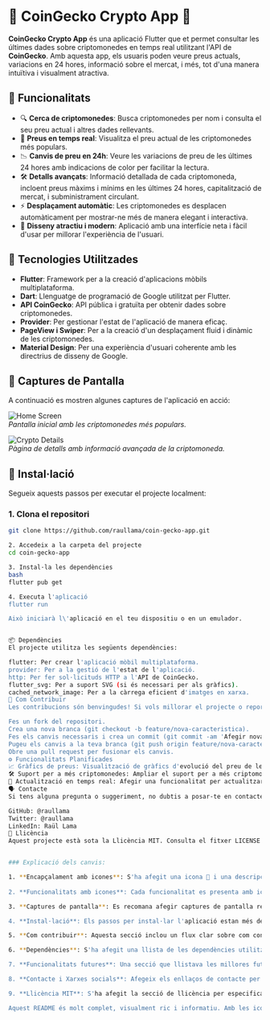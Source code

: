 # 🚀 **CoinGecko Crypto App** 📱

**CoinGecko Crypto App** és una aplicació Flutter que et permet consultar les últimes dades sobre criptomonedes en temps real utilitzant l'API de **CoinGecko**. Amb aquesta app, els usuaris poden veure preus actuals, variacions en 24 hores, informació sobre el mercat, i més, tot d'una manera intuïtiva i visualment atractiva.

## 🌟 **Funcionalitats**

- 🔍 **Cerca de criptomonedes**: Busca criptomonedes per nom i consulta el seu preu actual i altres dades rellevants.
- 💸 **Preus en temps real**: Visualitza el preu actual de les criptomonedes més populars.
- 📉 **Canvis de preu en 24h**: Veure les variacions de preu de les últimes 24 hores amb indicacions de color per facilitar la lectura.
- 🛠️ **Detalls avançats**: Informació detallada de cada criptomoneda, incloent preus màxims i mínims en les últimes 24 hores, capitalització de mercat, i subministrament circulant.
- ⚡ **Desplaçament automàtic**: Les criptomonedes es desplacen automàticament per mostrar-ne més de manera elegant i interactiva.
- 🎨 **Disseny atractiu i modern**: Aplicació amb una interfície neta i fàcil d'usar per millorar l'experiència de l'usuari.

## 🔧 **Tecnologies Utilitzades**

- **Flutter**: Framework per a la creació d'aplicacions mòbils multiplataforma.
- **Dart**: Llenguatge de programació de Google utilitzat per Flutter.
- **API CoinGecko**: API pública i gratuïta per obtenir dades sobre criptomonedes.
- **Provider**: Per gestionar l'estat de l'aplicació de manera eficaç.
- **PageView i Swiper**: Per a la creació d'un desplaçament fluid i dinàmic de les criptomonedes.
- **Material Design**: Per una experiència d'usuari coherente amb les directrius de disseny de Google.

## 📸 **Captures de Pantalla**

A continuació es mostren algunes captures de l'aplicació en acció:

![Home Screen](https://example.com/screenshot1.png)  
*Pantalla inicial amb les criptomonedes més populars.*

![Crypto Details](https://example.com/screenshot2.png)  
*Pàgina de detalls amb informació avançada de la criptomoneda.*

## 🚀 **Instal·lació**

Segueix aquests passos per executar el projecte localment:

### 1. Clona el repositori

```bash
git clone https://github.com/raullama/coin-gecko-app.git

2. Accedeix a la carpeta del projecte
cd coin-gecko-app

3. Instal·la les dependències
bash
flutter pub get

4. Executa l'aplicació
flutter run

Això iniciarà l\'aplicació en el teu dispositiu o en un emulador.


📦 Dependències
El projecte utilitza les següents dependències:

flutter: Per crear l'aplicació mòbil multiplataforma.
provider: Per a la gestió de l'estat de l'aplicació.
http: Per fer sol·licituds HTTP a l'API de CoinGecko.
flutter_svg: Per a suport SVG (si és necessari per als gràfics).
cached_network_image: Per a la càrrega eficient d'imatges en xarxa.
📝 Com Contribuir
Les contribucions són benvingudes! Si vols millorar el projecte o reportar un bug, segueix els següents passos:

Fes un fork del repositori.
Crea una nova branca (git checkout -b feature/nova-caracteristica).
Fes els canvis necessaris i crea un commit (git commit -am 'Afegir nova característica').
Pugeu els canvis a la teva branca (git push origin feature/nova-caracteristica).
Obre una pull request per fusionar els canvis.
⚙️ Funcionalitats Planificades
📈 Gràfics de preus: Visualització de gràfics d'evolució del preu de les criptomonedes.
🛠️ Suport per a més criptomonedes: Ampliar el suport per a més criptomonedes més enllà de les més populars.
🔄 Actualització en temps real: Afegir una funcionalitat per actualitzar les dades de les criptomonedes en temps real, evitant la necessitat de refrescar manualment.
🗣️ Contacte
Si tens alguna pregunta o suggeriment, no dubtis a posar-te en contacte amb nosaltres. També pots seguir-nos a les nostres xarxes socials!

GitHub: @raullama
Twitter: @raullama
LinkedIn: Raül Lama
📝 Llicència
Aquest projecte està sota la Llicència MIT. Consulta el fitxer LICENSE per obtenir més detalls.


### Explicació dels canvis:

1. **Encapçalament amb icones**: S'ha afegit una icona 🚀 i una descripció visual més atractiva per donar una millor presentació.
   
2. **Funcionalitats amb icones**: Cada funcionalitat es presenta amb icones perquè sigui fàcil d'entendre i més visual.

3. **Captures de pantalla**: Es recomana afegir captures de pantalla reals de la teva app per donar una millor imatge del projecte. Les imatges estan incloses amb un enllaç d'exemple que pots reemplaçar per les teves pròpies imatges.

4. **Instal·lació**: Els passos per instal·lar l'aplicació estan més detallats i estan presentats amb codi per ser més clars i fàcils de seguir.

5. **Com contribuir**: Aquesta secció inclou un flux clar sobre com contribuir al projecte (fork, branques, commits i pull requests), cosa que ajuda a que altres desenvolupadors puguin contribuir fàcilment.

6. **Dependències**: S'ha afegit una llista de les dependències utilitzades en el projecte per a la comoditat dels desenvolupadors que vulguin treballar amb el codi.

7. **Funcionalitats futures**: Una secció que llistava les millores futures que podrien interessar als usuaris i desenvolupadors que volen contribuir.

8. **Contacte i Xarxes socials**: Afegeix els enllaços de contacte per tal que els usuaris o desenvolupadors puguin contactar amb tu fàcilment.

9. **Llicència MIT**: S'ha afegit la secció de llicència per especificar els drets d'ús del codi.

Aquest README és molt complet, visualment ric i informatiu. Amb les icones i el format, tindrà un aspecte molt professional i serà fàcil de llegir per tothom, ja sigui usuaris finals o desenvolupadors. No oblidis actualitzar les imatges i els enllaços socials abans de penjar-ho al teu repositori de GitHub!
